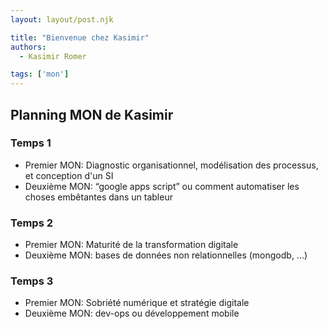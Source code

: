 ```yaml
---
layout: layout/post.njk

title: "Bienvenue chez Kasimir"
authors:
  - Kasimir Romer

tags: ['mon']
---
```

<!-- Début Résumé -->

## Planning MON de Kasimir

### Temps 1
- Premier MON: Diagnostic organisationnel, modélisation des processus, et conception d'un SI 
- Deuxième MON: “google apps script” ou comment automatiser les choses embêtantes dans un tableur

### Temps 2
- Premier MON: Maturité de la transformation digitale
- Deuxième MON: bases de données non relationnelles (mongodb, ...)

### Temps 3
- Premier MON: Sobriété numérique et stratégie digitale
- Deuxième MON: dev-ops ou développement mobile

<!-- fin résumé -->
